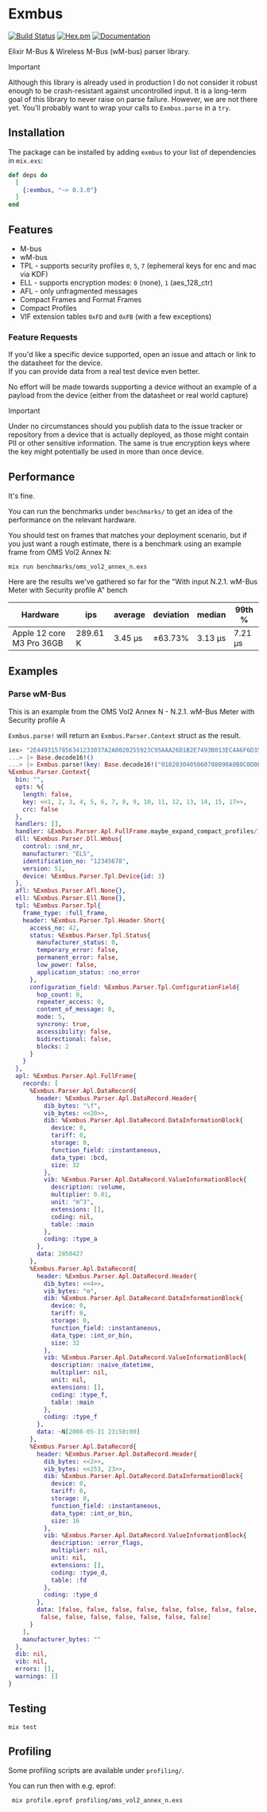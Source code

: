 # Exmbus

[![Build Status](https://github.com/tudborg/exmbus/actions/workflows/elixir.yml/badge.svg?branch=main)](https://github.com/tudborg/exmbus/actions/workflows/elixir.yml)
[![Hex.pm](https://img.shields.io/hexpm/v/exmbus.svg)](https://hex.pm/packages/exmbus)
[![Documentation](https://img.shields.io/badge/documentation-gray)](https://hexdocs.pm/exmbus/)


Elixir M-Bus & Wireless M-Bus (wM-bus) parser library.

> [!IMPORTANT]  
> Although this library is already used in production I do not consider it robust enough to be crash-resistant against uncontrolled input.
> It is a long-term goal of this library to never raise on parse failure.
> However, we are not there yet. You'll probably want to wrap your calls to `Exmbus.parse` in a `try`.

## Installation

The package can be installed by adding `exmbus` to your list of dependencies in `mix.exs`:

```elixir
def deps do
  [
    {:exmbus, "~> 0.3.0"}
  ]
end
```

## Features

- M-bus
- wM-bus
- TPL - supports security profiles `0`, `5`, `7` (ephemeral keys for enc and mac via KDF)
- ELL - supports encryption modes: `0` (none), `1` (aes_128_ctr)
- AFL - only unfragmented messages
- Compact Frames and Format Frames
- Compact Profiles
- VIF extension tables `0xFD` and `0xFB` (with a few exceptions)

### Feature Requests

If you'd like a specific device supported, open an issue and attach or link to the datasheet for the device.  
If you can provide data from a real test device even better.

No effort will be made towards supporting a device without an example of a payload from the device (either from the datasheet or real world capture)

> [!IMPORTANT]  
> Under no circumstances should you publish data to the issue tracker or repository from a device that is actually deployed, as those might contain PII or other sensitive information.
> The same is true encryption keys where the key might potentially be used in more than once device.

## Performance

It's fine.

You can run the benchmarks under `benchmarks/` to get an idea of the performance on the relevant hardware.

You should test on frames that matches your deployment scenario, but if you just want a rough estimate,
there is a benchmark using an example frame from OMS Vol2 Annex N:

```
mix run benchmarks/oms_vol2_annex_n.exs
```

Here are the results we've gathered so far for the "With input N.2.1. wM-Bus Meter with Security profile A" bench


| Hardware                  |        ips |       average | deviation |        median |        99th % |
|---------------------------|------------|---------------|-----------|---------------|---------------|
| Apple 12 core M3 Pro 36GB |   289.61 K |       3.45 μs |   ±63.73% |       3.13 μs |       7.21 μs |


## Examples

### Parse wM-Bus

This is an example from the OMS Vol2 Annex N - N.2.1. wM-Bus Meter with Security profile A

`Exmbus.parse!` will return an `Exmbus.Parser.Context` struct as the result.

```elixir
iex> "2E4493157856341233037A2A0020255923C95AAA26D1B2E7493B013EC4A6F6D3529B520EDFF0EA6DEFC99D6D69EBF3"
...> |> Base.decode16!()
...> |> Exmbus.parse!(key: Base.decode16!("0102030405060708090A0B0C0D0E0F11"))
%Exmbus.Parser.Context{
  bin: "",
  opts: %{
    length: false,
    key: <<1, 2, 3, 4, 5, 6, 7, 8, 9, 10, 11, 12, 13, 14, 15, 17>>,
    crc: false
  },
  handlers: [],
  handler: &Exmbus.Parser.Apl.FullFrame.maybe_expand_compact_profiles/1,
  dll: %Exmbus.Parser.Dll.Wmbus{
    control: :snd_nr,
    manufacturer: "ELS",
    identification_no: "12345678",
    version: 51,
    device: %Exmbus.Parser.Tpl.Device{id: 3}
  },
  afl: %Exmbus.Parser.Afl.None{},
  ell: %Exmbus.Parser.Ell.None{},
  tpl: %Exmbus.Parser.Tpl{
    frame_type: :full_frame,
    header: %Exmbus.Parser.Tpl.Header.Short{
      access_no: 42,
      status: %Exmbus.Parser.Tpl.Status{
        manufacturer_status: 0,
        temporary_error: false,
        permanent_error: false,
        low_power: false,
        application_status: :no_error
      },
      configuration_field: %Exmbus.Parser.Tpl.ConfigurationField{
        hop_count: 0,
        repeater_access: 0,
        content_of_message: 0,
        mode: 5,
        syncrony: true,
        accessibility: false,
        bidirectional: false,
        blocks: 2
      }
    }
  },
  apl: %Exmbus.Parser.Apl.FullFrame{
    records: [
      %Exmbus.Parser.Apl.DataRecord{
        header: %Exmbus.Parser.Apl.DataRecord.Header{
          dib_bytes: "\f",
          vib_bytes: <<20>>,
          dib: %Exmbus.Parser.Apl.DataRecord.DataInformationBlock{
            device: 0,
            tariff: 0,
            storage: 0,
            function_field: :instantaneous,
            data_type: :bcd,
            size: 32
          },
          vib: %Exmbus.Parser.Apl.DataRecord.ValueInformationBlock{
            description: :volume,
            multiplier: 0.01,
            unit: "m^3",
            extensions: [],
            coding: nil,
            table: :main
          },
          coding: :type_a
        },
        data: 2850427
      },
      %Exmbus.Parser.Apl.DataRecord{
        header: %Exmbus.Parser.Apl.DataRecord.Header{
          dib_bytes: <<4>>,
          vib_bytes: "m",
          dib: %Exmbus.Parser.Apl.DataRecord.DataInformationBlock{
            device: 0,
            tariff: 0,
            storage: 0,
            function_field: :instantaneous,
            data_type: :int_or_bin,
            size: 32
          },
          vib: %Exmbus.Parser.Apl.DataRecord.ValueInformationBlock{
            description: :naive_datetime,
            multiplier: nil,
            unit: nil,
            extensions: [],
            coding: :type_f,
            table: :main
          },
          coding: :type_f
        },
        data: ~N[2008-05-31 23:50:00]
      },
      %Exmbus.Parser.Apl.DataRecord{
        header: %Exmbus.Parser.Apl.DataRecord.Header{
          dib_bytes: <<2>>,
          vib_bytes: <<253, 23>>,
          dib: %Exmbus.Parser.Apl.DataRecord.DataInformationBlock{
            device: 0,
            tariff: 0,
            storage: 0,
            function_field: :instantaneous,
            data_type: :int_or_bin,
            size: 16
          },
          vib: %Exmbus.Parser.Apl.DataRecord.ValueInformationBlock{
            description: :error_flags,
            multiplier: nil,
            unit: nil,
            extensions: [],
            coding: :type_d,
            table: :fd
          },
          coding: :type_d
        },
        data: [false, false, false, false, false, false, false, false, false,
         false, false, false, false, false, false, false]
      }
    ],
    manufacturer_bytes: ""
  },
  dib: nil,
  vib: nil,
  errors: [],
  warnings: []
}
```


## Testing

`mix test`

## Profiling

Some profiling scripts are available under `profiling/`.

You can run then with e.g. eprof:

```sh
 mix profile.eprof profiling/oms_vol2_annex_n.exs
```
